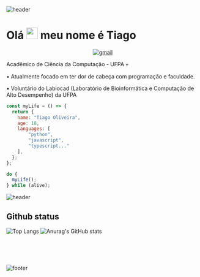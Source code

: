 ![header](https://capsule-render.vercel.app/api?type=waving&color=bd93f9&height=220&section=header)

# Olá <img src="https://raw.githubusercontent.com/MartinHeinz/MartinHeinz/master/wave.gif" width="30px"> meu nome é Tiago

<p align="center">
    <a href="mailto:tiagoliveira003@gmail.com">
        <img src="https://img.shields.io/badge/-tiagoliveira003@gmail.com-7289DA?style=flat-square&logo=Gmail&logoColor=white&link=mailto:tiagoliveira003@gmail.com" alt="gmail"/>
    </a>
</p>

Acadêmico de Ciência da Computação - UFPA :skull:

• Atualmente focado em ter dor de cabeça com programação e faculdade. 

• Voluntário do Labiocad (Laboratório de Bioinformática e Computação de Alto Desempenho) da UFPA


```javascript
const myLife = () => {
  return {
    name: "Tiago Oliveira",
    age: 18,
    languages: [
        "python",
        "javascript",
        "typescript..."
    ],
  };
};

do {
  myLife();
} while (alive);
```

![header](https://capsule-render.vercel.app/api?type=rect&color=ff5555&height=2&section=header)

## Github status
![Top Langs](https://github-readme-stats.vercel.app/api/top-langs/?username=t-aaago&show_icons=true&theme=dracula)
![Anurag's GitHub stats](https://github-readme-stats.vercel.app/api?username=t-aaago&show_icons=true&theme=dracula)

<br/>
<br/>
<br/>

![footer](https://capsule-render.vercel.app/api?type=waving&color=bd93f9&height=220&section=footer)

